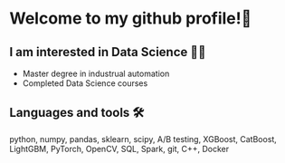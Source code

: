 # Welcome to my github profile!👋
## I am interested in Data Science 👩‍🎓
- Master degree in industrual automation
- Completed Data Science courses
## Languages and tools 🛠
python, numpy, pandas, sklearn, scipy, A/B testing, XGBoost, CatBoost, LightGBM, PyTorch, OpenCV, SQL, Spark, git, C++, Docker
